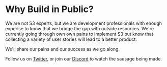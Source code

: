 # Why Build in Public?

We are not S3 experts, but we are development professionals with enough experise to know that we bridge the gap with outside resources. We're currently going through own own pains to implement S3 but know that collecting a variety of user stories will lead to a better product. 

We'll share our pains and our success as we go along.

Follow us on [Twitter](https://twitter.com/OpenSociocracy), or join our [Discord](https://discord.gg/GE8NqcJx) to watch the sausage being made.